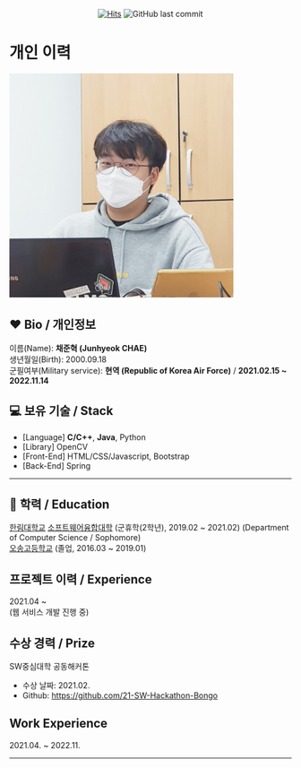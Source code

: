 <div align=center>

[![Hits](https://hits.seeyoufarm.com/api/count/incr/badge.svg?url=https://github.com/ch4302/resume)](https://hits.seeyoufarm.com)
![GitHub last commit](https://img.shields.io/github/last-commit/ch4302/resume)

</div>


# 개인 이력  
 

<img src=photos/profile.jpg height=400 weight=400>  

## ❤️ Bio / 개인정보
이름(Name): **채준혁 (Junhyeok CHAE)**  
생년월일(Birth): 2000.09.18  
군필여부(Military service): **현역 (Republic of Korea Air Force)** / **2021.02.15 ~ 2022.11.14**  

## 💻 보유 기술 / Stack
* [Language] **C/C++**, **Java**, Python 
* [Library] OpenCV
* [Front-End] HTML/CSS/Javascript, Bootstrap
* [Back-End] Spring

  
---
## 🏫 학력 / Education
[한림대학교][hallym] [소프트웨어융합대학][swcvg] (군휴학(2학년), 2019.02 ~ 2021.02) (Department of Computer Science / Sophomore)  
[오송고등학교][osong] (졸업, 2016.03 ~ 2019.01)  


<!--
## 📚 수강 과목 목록
#### 2019년도 1학기 강의 과목 (1학기 이수)  
* 자바프로그래밍I (Programming Language - Java(I))  
#### 2019학년도 2학기 강의 과목 (2학기 이수)  
* 창의코딩파이썬 (Programming Language - Python(I))  
* 창의코딩R과빅데이터 (Programming Language - R)  
* 창의코딩웹 (Programming Language - JavaScript)  
* 이산구조론 (Linear Algebra)  
* C프로그래밍 (Programming Language - C)  
* 오픈소스리눅스실무 (Linux)    
* 자바프로그래밍II (Programming Language - Java(II))  
#### 2020학년도 1학기 강의 과목 (3학기 이수)  
* 자료구조 (Data Structure)  
* 파이썬과학프로그래밍기초 (Programming Language - Python(II))  
* 교육학개론 (Instruction of Padagogy)  
#### 2020학년도 2학기 강의 과목 (4학기 이수)  
* VR/AR/게임제작기초  
* 선형대수 (Linear Algebra)  
* 알고리즘 (Algorithms)  
* 오픈소스SW의이해  
* 컴퓨터구조 (Computer Architecture)  
* 학교폭력예방및대책 (Prevention and Countermeasures for School Violence)  
-->

## 프로젝트 이력 / Experience  
2021.04 ~    
(웹 서비스 개발 진행 중)  

## 수상 경력 / Prize  
SW중심대학 공동해커톤   
* 수상 날짜: 2021.02.  
* Github: https://github.com/21-SW-Hackathon-Bongo  

## Work Experience
2021.04. ~ 2022.11.   


---





[github]:https://github.com/ch4302
[osong]:http://school.cbe.go.kr/os-h
[hallym]:https://www.hallym.ac.kr
[swcvg]:https://hlsw.hallym.ac.kr
[bigdata]:https://sw.hallym.ac.kr/index.php?mp=2_2
[contentsit]:https://sw.hallym.ac.kr/index.php?mp=2_3
[teaching]:https://cge.hallym.ac.kr/
[cnm]:http://school.cbe.go.kr/cjnam-m/M01/
[boj]:https://www.acmicpc.net/user/ch4302 
[bojschool]:https://www.acmicpc.net/school/ranklist/416
[bojsoldier]:https://www.acmicpc.net/school/ranklist/461
[codeup]:https://codeup.kr/userinfo.php?user=ch4302
